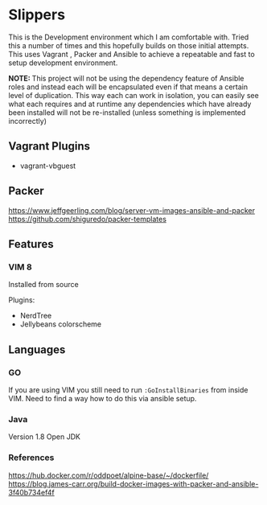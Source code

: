 # Slippers

This is the Development environment which I am comfortable with.  Tried this a number of times and this hopefully builds on those initial attempts.  This uses Vagrant , Packer and Ansible to achieve a repeatable and fast to setup development environment.

<strong>NOTE: </strong> This project will not be using the dependency feature of Ansible roles and instead each will be encapsulated even if that means a certain level of duplication.  This way each can work in isolation, you can easily see what each requires and at runtime any dependencies which have already been installed will not be re-installed (unless something is implemented incorrectly)

## Vagrant Plugins

- vagrant-vbguest


## Packer

https://www.jeffgeerling.com/blog/server-vm-images-ansible-and-packer
https://github.com/shiguredo/packer-templates

## Features

### VIM 8

Installed from source

Plugins:

- NerdTree
- Jellybeans colorscheme

## Languages

### GO

If you are using VIM you still need to run `:GoInstallBinaries` from inside VIM.  Need to find a way how to do this via ansible setup.

### Java

Version 1.8 Open JDK


### References

https://hub.docker.com/r/oddpoet/alpine-base/~/dockerfile/
https://blog.james-carr.org/build-docker-images-with-packer-and-ansible-3f40b734ef4f
